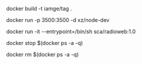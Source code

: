 docker build -t iamge/tag .

docker run -p 3500:3500 -d xz/node-dev

docker run -it --entrypoint=/bin/sh sca/radioweb:1.0

docker stop $(docker ps -a -q)

docker rm $(docker ps -a -q)
